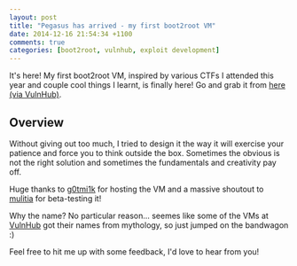 ```yaml
---
layout: post
title: "Pegasus has arrived - my first boot2root VM"
date: 2014-12-16 21:54:34 +1100
comments: true
categories: [boot2root, vulnhub, exploit development]
---
```


It's here! My first boot2root VM, inspired by various CTFs I attended this year and couple cool things I learnt, is finally here! Go and grab it from [here (via VulnHub)](https://www.vulnhub.com/entry/pegasus-1,109/).

<!-- more -->

Overview
--------

Without giving out too much, I tried to design it the way it will exercise your patience and force you to think outside the box. Sometimes the obvious is not the right solution and sometimes the fundamentals and creativity pay off.

Huge thanks to [g0tmi1k](https://twitter.com/g0tmi1k) for hosting the VM and a massive shoutout to [mulitia](https://twitter.com/iMulitia) for beta-testing it!

Why the name? No particular reason... seemes like some of the VMs at [VulnHub](https://www.vulnhub.com/) got their names from mythology, so just jumped on the bandwagon :)

Feel free to hit me up with some feedback, I'd love to hear from you!
